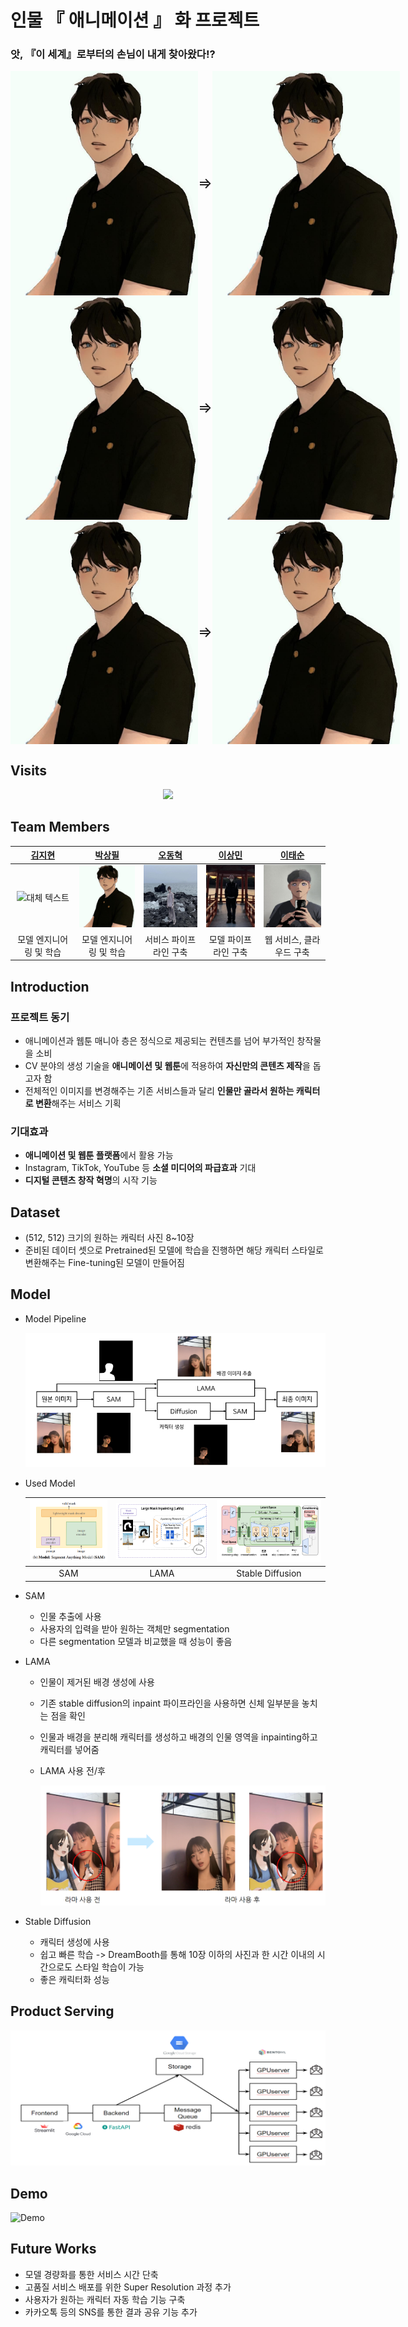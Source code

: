 # 인물 『 애니메이션 』 화 프로젝트 

### 앗, 『이 세계』로부터의 손님이 내게 찾아왔다!?

<style>
    .image-container {
        display: flex;
        flex-direction: column;
        align-items: center;
        margin-bottom: 20px; /* 이미지 사이의 간격 조정 (예: 20px) */
    }
    .image-container img {
        width: 100%;
        max-width: 300px;
        flex-grow: 1; /* 이미지의 너비를 꽉 차게 설정 */
    }
    .arrow-container {
        font-size: 24px;
    }
    @media (min-width: 768px) {
        .image-container {
            flex-direction: row;
            margin-bottom: 0; /* 데스크탑 화면에서는 간격이 필요없으므로 0으로 설정 */
        }
        .image-container:not(:last-child) {
            margin-right: 20px; /* 데스크탑 화면에서 이미지 사이의 간격 조정 (예: 20px) */
        }
    }
</style>

<!-- 첫 번째 이미지와 화살표 -->
<div class="image-container">
    <img src="./src/T5082.jpg" alt="Image1" />
    <div class="arrow-container">
        <span>⇒</span>
    </div>
    <img src="./src/T5082.jpg" alt="Image1" />
</div>

<!-- 두 번째 이미지와 화살표 -->
<div class="image-container">
    <img src="./src/T5082.jpg" alt="Image2" />
    <div class="arrow-container">
        <span>⇒</span>
    </div>
    <img src="./src/T5082.jpg" alt="Image2" />
</div>

<!-- 세 번째 이미지와 화살표 -->
<div class="image-container">
    <img src="./src/T5082.jpg" alt="Image3" />
    <div class="arrow-container">
        <span>⇒</span>
    </div>
    <img src="./src/T5082.jpg" alt="Image3" />
</div>


## Visits

<p align="center">
  <a href="https://count.getloli.com/"><img src="https://count.getloli.com/get/@Boostcamp5-CV-16-최『AI』?theme=rule34"/></a>
</p>

## Team Members

|                                                                           [김지현](https://github.com/codehyunn)                                                                           |                                                                           [박상필](https://github.com/SangphilPark)                                                                           |                                                                           [오동혁](https://github.com/97DongHyeokOH)                                                                           |                                                                           [이상민](https://github.com/dldltkdals)                                                                           |                                                                           [이태순](https://github.com/LTSGOD)                                                                           |
| :--------------------------------------------------------------------------------------------------------------------------------------------------------: | :--------------------------------------------------------------------------------------------------------------------------------------------------------: | :--------------------------------------------------------------------------------------------------------------------------------------------------------: | :--------------------------------------------------------------------------------------------------------------------------------------------------------: | :--------------------------------------------------------------------------------------------------------------------------------------------------------: |
| <img src="https://encrypted-tbn0.gstatic.com/images?q=tbn:ANd9GcQrscwx3lsb0twVlYNjri57vfLQ2R_c6ABDmA&usqp=CAU" alt="대체 텍스트" width="100" height="100"> | <img src="./src/T5082.jpg" alt="대체 텍스트" width="100" height="100"> | <img src="./src/T5124.jpg" alt="대체 텍스트" width="100" height="100"> | <img src="./src/T5141.png" alt="대체 텍스트" width="100" height="100"> | <img src="./src/T5165.jpg" alt="대체 텍스트" width="100" height="100"> |
| 모델 엔지니어링 및 학습  | 모델 엔지니어링 및 학습  | 서비스 파이프라인 구축 | 모델 파이프라인 구축 | 웹 서비스, 클라우드 구축 |

## Introduction

### 프로젝트 동기
- 애니메이션과 웹툰 매니아 층은 정식으로 제공되는 컨텐츠를 넘어 부가적인 창작물을 소비
- CV 분야의 생성 기술을 **애니메이션 및 웹툰**에 적용하여 **자신만의 콘텐츠 제작**을 돕고자 함
- 전체적인 이미지를 변경해주는 기존 서비스들과 달리 **인물만 골라서 원하는 캐릭터로 변환**해주는 서비스 기획

### 기대효과
- **애니메이션 및 웹툰 플랫폼**에서 활용 가능
- Instagram, TikTok, YouTube 등 **소셜 미디어의 파급효과** 기대
- **디지털 콘텐츠 창작 혁명**의 시작 기능

## Dataset
- (512, 512) 크기의 원하는 캐릭터 사진 8~10장
- 준비된 데이터 셋으로 Pretrained된 모델에 학습을 진행하면 해당 캐릭터 스타일로 변환해주는 Fine-tuning된 모델이 만들어짐

## Model
- Model Pipeline

    ![모델 파이프라인](./src/Model_Pipeline.png)

- Used Model

    | ![Segmentation Model](./src/SAM.png) | ![Inpainting Model](./src/LAMA.png) | ![Stable Diffusion](./src/Stable%20diffusion.png) |
    |:--------------------------:|:--------------------------:|:--------------------------:|
    |       SAM                |       LAMA                |       Stable Diffusion                |

- SAM 
    - 인물 추출에 사용
    - 사용자의 입력을 받아 원하는 객체만 segmentation
    - 다른 segmentation 모델과 비교했을 때 성능이 좋음

- LAMA 
    - 인물이 제거된 배경 생성에 사용
    - 기존 stable diffusion의 inpaint 파이프라인을 사용하면 신체 일부분을 놓치는 점을 확인
    - 인물과 배경을 분리해 캐릭터를 생성하고 배경의 인물 영역을 inpainting하고 캐릭터를 넣어줌 
    - LAMA 사용 전/후

        ![Why LAMA](./src/why_LAMA.png)

- Stable Diffusion
    - 캐릭터 생성에 사용
    - 쉽고 빠른 학습 -> DreamBooth를 통해 10장 이하의 사진과 한 시간 이내의 시간으로도 스타일 학습이 가능
    - 좋은 캐릭터화 성능


## Product Serving
![Product Serving](./src/Service%20Pipeline.png)

## Demo

![Demo](https://github.com/boostcampaitech5/level3_cv_finalproject-cv-16/assets/64296314/baa60c7a-605f-463f-b1fe-dd782670242f)

## Future Works
- 모델 경량화를 통한 서비스 시간 단축
- 고품질 서비스 배포를 위한 Super Resolution 과정 추가
- 사용자가 원하는 캐릭터 자동 학습 기능 구축
- 카카오톡 등의 SNS를 통한 결과 공유 기능 추가